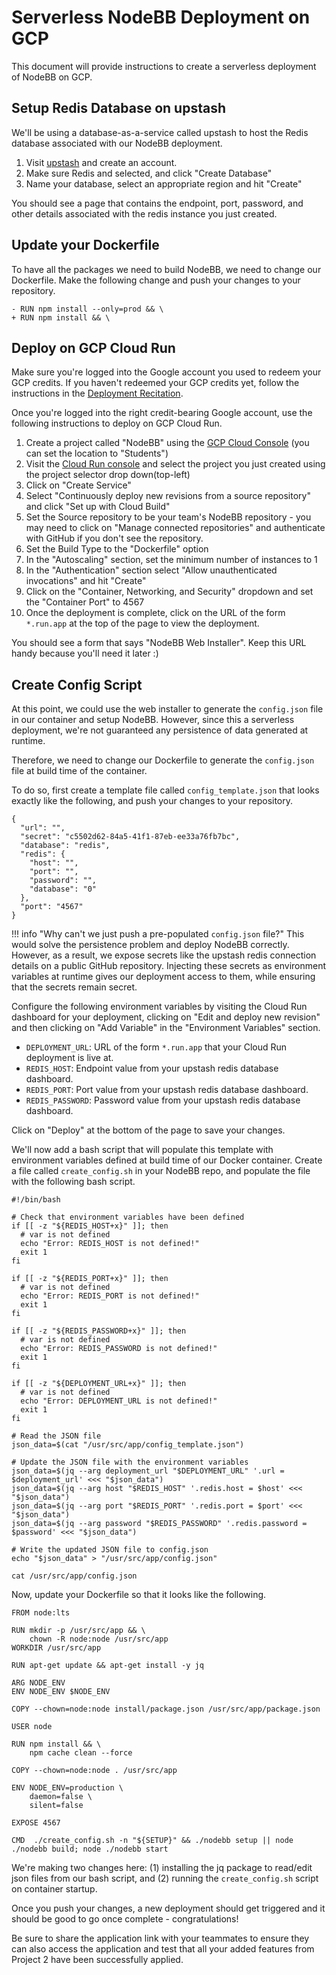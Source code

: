 # Serverless NodeBB Deployment on GCP

This document will provide instructions to create a serverless deployment of NodeBB on GCP.

## Setup Redis Database on upstash

We'll be using a database-as-a-service called upstash to host the Redis database associated with our NodeBB deployment.

1. Visit [upstash](upstash.com) and create an account.
2. Make sure Redis and selected, and click "Create Database"
3. Name your database, select an appropriate region and hit "Create"

You should see a page that contains the endpoint, port, password, and other details associated with the redis instance you just created.

## Update your Dockerfile

To have all the packages we need to build NodeBB, we need to change our Dockerfile. Make the following change and push your changes to your repository.

```
- RUN npm install --only=prod && \
+ RUN npm install && \
```

## Deploy on GCP Cloud Run

Make sure you're logged into the Google account you used to redeem your GCP credits. If you haven't redeemed your GCP credits yet, follow the instructions in the [Deployment Recitation](/recitations/reci3-deployment/#task-1b-deploy-on-google-cloud-platform).

Once you're logged into the right credit-bearing Google account, use the following instructions to deploy on GCP Cloud Run.

1. Create a project called "NodeBB" using the [GCP Cloud Console](https://console.cloud.google.com/projectcreate?previousPage=%2Fwelcome%3Fproject%3Dextreme-startup&organizationId=703967796528) (you can set the location to "Students")
2. Visit the [Cloud Run console](https://console.cloud.google.com/run) and select the project you just created using the project selector drop down(top-left)
3. Click on "Create Service"
4. Select "Continuously deploy new revisions from a source repository" and click "Set up with Cloud Build"
5. Set the Source repository to be your team's NodeBB repository - you may need to click on "Manage connected repositories" and authenticate with GitHub if you don't see the repository.
6. Set the Build Type to the "Dockerfile" option
7. In the "Autoscaling" section, set the minimum number of instances to 1
8. In the "Authentication" section select "Allow unauthenticated invocations" and hit "Create"
9. Click on the "Container, Networking, and Security" dropdown and set the "Container Port" to 4567
10. Once the deployment is complete, click on the URL of the form `*.run.app` at the top of the page to view the deployment.

You should see a form that says "NodeBB Web Installer". Keep this URL handy because you'll need it later :)

## Create Config Script

At this point, we could use the web installer to generate the `config.json` file in our container and setup NodeBB. However, since this a serverless deployment, we're not guaranteed any persistence of data generated at runtime.

Therefore, we need to change our Dockerfile to generate the `config.json` file at build time of the container.

To do so, first create a template file called `config_template.json` that looks exactly like the following, and push your changes to your repository.

```
{
  "url": "",
  "secret": "c5502d62-84a5-41f1-87eb-ee33a76fb7bc",
  "database": "redis",
  "redis": {
    "host": "",
    "port": "",
    "password": "",
    "database": "0"
  },
  "port": "4567"
}
```

!!! info "Why can't we just push a pre-populated `config.json` file?"
    This would solve the persistence problem and deploy NodeBB correctly. However, as a result, we expose secrets like the upstash redis connection details on a public GitHub repository. Injecting these secrets as environment variables at runtime gives our deployment access to them, while ensuring that the secrets remain secret. 

Configure the following environment variables by visiting the Cloud Run dashboard for your deployment, clicking on "Edit and deploy new revision" and then clicking on "Add Variable" in the "Environment Variables" section.

* `DEPLOYMENT_URL`: URL of the form `*.run.app` that your Cloud Run deployment is live at.
* `REDIS_HOST`: Endpoint value from your upstash redis database dashboard.
* `REDIS_PORT`: Port value from your upstash redis database dashboard.
* `REDIS_PASSWORD`: Password value from your upstash redis database dashboard.

Click on "Deploy" at the bottom of the page to save your changes.

We'll now add a bash script that will populate this template with environment variables defined at build time of our Docker container. Create a file called `create_config.sh` in your NodeBB repo, and populate the file with the following bash script.

```
#!/bin/bash

# Check that environment variables have been defined
if [[ -z "${REDIS_HOST+x}" ]]; then
  # var is not defined
  echo "Error: REDIS_HOST is not defined!"
  exit 1
fi

if [[ -z "${REDIS_PORT+x}" ]]; then
  # var is not defined
  echo "Error: REDIS_PORT is not defined!"
  exit 1
fi

if [[ -z "${REDIS_PASSWORD+x}" ]]; then
  # var is not defined
  echo "Error: REDIS_PASSWORD is not defined!"
  exit 1
fi

if [[ -z "${DEPLOYMENT_URL+x}" ]]; then
  # var is not defined
  echo "Error: DEPLOYMENT_URL is not defined!"
  exit 1
fi

# Read the JSON file
json_data=$(cat "/usr/src/app/config_template.json")

# Update the JSON file with the environment variables
json_data=$(jq --arg deployment_url "$DEPLOYMENT_URL" '.url = $deployment_url' <<< "$json_data")
json_data=$(jq --arg host "$REDIS_HOST" '.redis.host = $host' <<< "$json_data")
json_data=$(jq --arg port "$REDIS_PORT" '.redis.port = $port' <<< "$json_data")
json_data=$(jq --arg password "$REDIS_PASSWORD" '.redis.password = $password' <<< "$json_data")

# Write the updated JSON file to config.json
echo "$json_data" > "/usr/src/app/config.json"

cat /usr/src/app/config.json
```

Now, update your Dockerfile so that it looks like the following.

```
FROM node:lts

RUN mkdir -p /usr/src/app && \
    chown -R node:node /usr/src/app
WORKDIR /usr/src/app

RUN apt-get update && apt-get install -y jq

ARG NODE_ENV
ENV NODE_ENV $NODE_ENV

COPY --chown=node:node install/package.json /usr/src/app/package.json

USER node

RUN npm install && \
    npm cache clean --force

COPY --chown=node:node . /usr/src/app

ENV NODE_ENV=production \
    daemon=false \
    silent=false

EXPOSE 4567

CMD  ./create_config.sh -n "${SETUP}" && ./nodebb setup || node ./nodebb build; node ./nodebb start
```

We're making two changes here: (1) installing the jq package to read/edit json files from our bash script, and (2) running the `create_config.sh` script on container startup.

Once you push your changes, a new deployment should get triggered and it should be good to go once complete - congratulations!

Be sure to share the application link with your teammates to ensure they can also access the application and test that all your added features from Project 2 have been successfully applied.
